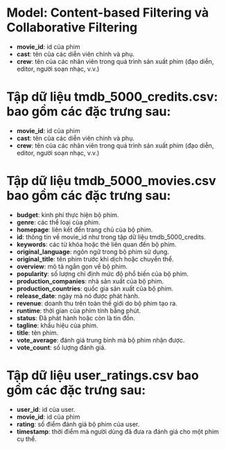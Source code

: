 # Model: Content-based Filtering và Collaborative Filtering

* **movie_id**: id của phim
* **cast**: tên của các diễn viên chính và phụ.
* **crew**: tên của các nhân viên trong quá trình sản xuất phim (đạo diễn, editor, người soạn nhạc, v.v.)
  
# Tập dữ liệu tmdb_5000_credits.csv: bao gồm các đặc trưng sau:

* **movie_id**: id của phim
* **cast**: tên của các diễn viên chính và phụ.
* **crew**: tên của các nhân viên trong quá trình sản xuất phim (đạo diễn, editor, người soạn nhạc, v.v.)

# Tập dữ liệu tmdb_5000_movies.csv bao gồm các đặc trưng sau:

* **budget**: kinh phí thực hiện bộ phim.
* **genre**: các thể loại của phim.
* **homepage**: liên kết đến trang chủ của bộ phim.
* **id**: thông tin về movie_id như trong tập dữ liệu tmdb_5000_credits.
* **keywords**: các từ khóa hoặc thẻ liên quan đến bộ phim.
* **original_language**: ngôn ngữ trong bộ phim sử dụng.
* **original_title**: tên phim trước khi dịch hoặc chuyển thể.
* **overview**: mô tả ngắn gọn về bộ phim.
* **popularity**: số lượng chỉ định mức độ phổ biến của bộ phim.
* **production_companies**: nhà sản xuất của bộ phim.
* **production_countries**: quốc gia sản xuất của bộ phim.
* **release_date**: ngày mà nó được phát hành.
* **revenue**: doanh thu trên toàn thế giới do bộ phim tạo ra.
* **runtime**: thời gian  của phim tính bằng phút.
* **status**: Đã phát hành hoặc còn là tin đồn.
* **tagline**: khẩu hiệu của phim.
* **title**: tên phim.
* **vote_average**: đánh giá trung bình mà bộ phim nhận được.
* **vote_count**: số lượng đánh giá.

# Tập dữ liệu user_ratings.csv bao gồm các đặc trưng sau:

* **user_id**: id của user.
* **movie_id**: id của phim
* **rating**: số điểm đánh giá bộ phim của user.
* **timestamp**: thời điểm mà người dùng đã đưa ra đánh giá cho một phim cụ thể.
